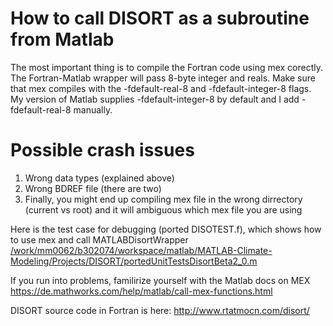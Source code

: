 # How to call DISORT as a subroutine from Matlab
The most important thing is to compile the Fortran code using mex corectly. The Fortran-Matlab wrapper will pass 8-byte integer and reals. Make sure that mex compiles with the -fdefault-real-8 and -fdefault-integer-8 flags. My version of Matlab supplies -fdefault-integer-8 by default and I add -fdefault-real-8 manually.

# Possible crash issues
1. Wrong data types (explained above)
2. Wrong BDREF file (there are two)
3. Finally, you might end up compiling mex file in the wrong dirrectory (current vs root) and it will ambiguous which mex file you are using

Here is the test case for debugging (ported DISOTEST.f), which shows how to use mex and call MATLABDisortWrapper [/work/mm0062/b302074/workspace/matlab/MATLAB-Climate-Modeling/Projects/DISORT/portedUnitTestsDisortBeta2_0.m](https://github.com/SeregaOsipov/MATLAB-Climate-Modeling/blob/master/Projects/DISORT/portedUnitTestsDisortBeta2_0.m)

If you run into problems, familirize yourself with the Matlab docs on MEX https://de.mathworks.com/help/matlab/call-mex-functions.html


DISORT source code in Fortran is here: http://www.rtatmocn.com/disort/
